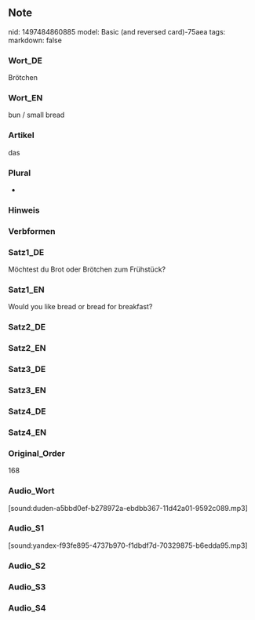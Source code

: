 ## Note
nid: 1497484860885
model: Basic (and reversed card)-75aea
tags: 
markdown: false

### Wort_DE
Brötchen

### Wort_EN
bun / small bread

### Artikel
das

### Plural
-

### Hinweis


### Verbformen


### Satz1_DE
Möchtest du Brot oder Brötchen zum Frühstück?

### Satz1_EN
Would you like bread or bread for breakfast?

### Satz2_DE


### Satz2_EN


### Satz3_DE


### Satz3_EN


### Satz4_DE


### Satz4_EN


### Original_Order
168

### Audio_Wort
[sound:duden-a5bbd0ef-b278972a-ebdbb367-11d42a01-9592c089.mp3]

### Audio_S1
[sound:yandex-f93fe895-4737b970-f1dbdf7d-70329875-b6edda95.mp3]

### Audio_S2


### Audio_S3


### Audio_S4

